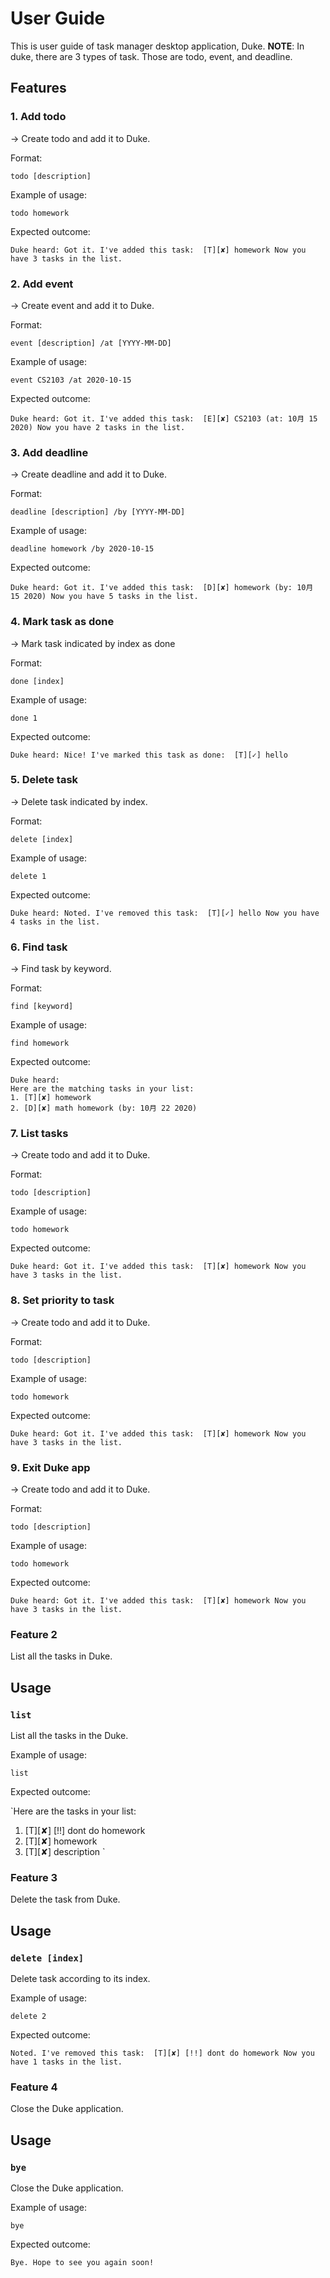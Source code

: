 # User Guide
This is user guide of task manager desktop application, Duke.
**NOTE**: 
In duke, there are 3 types of task. Those are todo, event, and deadline.

## Features 

### 1. Add todo
-> Create todo and add it to Duke.

Format:

`todo [description]` 

Example of usage: 

`todo homework`

Expected outcome:

`Duke heard:
Got it. I've added this task: 
[T][✘] homework
Now you have 3 tasks in the list.`

### 2. Add event
-> Create event and add it to Duke. 

Format:

`event [description] /at [YYYY-MM-DD]` 

Example of usage: 

`event CS2103 /at 2020-10-15`

Expected outcome:

`Duke heard:
Got it. I've added this task: 
[E][✘] CS2103 (at: 10月 15 2020)
Now you have 2 tasks in the list.`

### 3. Add deadline
-> Create deadline and add it to Duke.

Format:

`deadline [description] /by [YYYY-MM-DD]` 

Example of usage: 

`deadline homework /by 2020-10-15`

Expected outcome:

`Duke heard:
Got it. I've added this task: 
[D][✘] homework (by: 10月 15 2020)
Now you have 5 tasks in the list.`

### 4. Mark task as done
-> Mark task indicated by index as done

Format:

`done [index]` 

Example of usage: 

`done 1`

Expected outcome:

`Duke heard:
Nice! I've marked this task as done: 
[T][✓] hello`

### 5. Delete task
-> Delete task indicated by index.

Format:

`delete [index]` 

Example of usage: 

`delete 1`

Expected outcome:

`Duke heard:
Noted. I've removed this task: 
[T][✓] hello
Now you have 4 tasks in the list.`

### 6. Find task
-> Find task by keyword.

Format:

`find [keyword]` 

Example of usage: 

`find homework`

Expected outcome:

```
Duke heard:
Here are the matching tasks in your list: 
1. [T][✘] homework 
2. [D][✘] math homework (by: 10月 22 2020) 
```

### 7. List tasks
-> Create todo and add it to Duke.

Format:

`todo [description]` 

Example of usage: 

`todo homework`

Expected outcome:

`Duke heard:
Got it. I've added this task: 
[T][✘] homework
Now you have 3 tasks in the list.`

### 8. Set priority to task
-> Create todo and add it to Duke.

Format:

`todo [description]` 

Example of usage: 

`todo homework`

Expected outcome:

`Duke heard:
Got it. I've added this task: 
[T][✘] homework
Now you have 3 tasks in the list.`

### 9. Exit Duke app
-> Create todo and add it to Duke.

Format:

`todo [description]` 

Example of usage: 

`todo homework`

Expected outcome:

`Duke heard:
Got it. I've added this task: 
[T][✘] homework
Now you have 3 tasks in the list.`








### Feature 2 
List all the tasks in Duke.

## Usage

### `list` 

List all the tasks in the Duke.

Example of usage: 

`list`

Expected outcome:

`Here are the tasks in your list: 
 1. [T][✘] [!!] dont do homework 
 2. [T][✘] homework 
 3. [T][✘] description `

### Feature 3 
Delete the task from Duke.

## Usage

### `delete [index]` 

Delete task according to its index.

Example of usage: 

`delete 2`

Expected outcome:

`Noted. I've removed this task: 
 [T][✘] [!!] dont do homework
 Now you have 1 tasks in the list.`

### Feature 4 
Close the Duke application.

## Usage

### `bye` 

Close the Duke application.

Example of usage: 

`bye`

Expected outcome:

`Bye. Hope to see you again soon!`